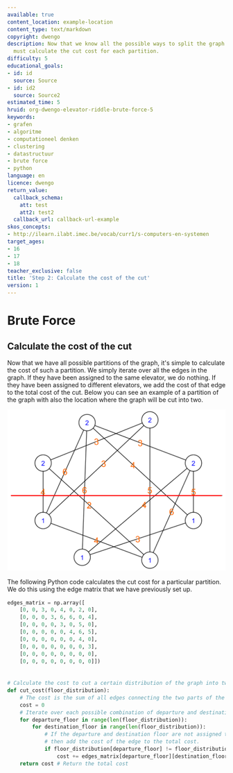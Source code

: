 ```yaml
---
available: true
content_location: example-location
content_type: text/markdown
copyright: dwengo
description: Now that we know all the possible ways to split the graph in two, we
  must calculate the cut cost for each partition.
difficulty: 5
educational_goals:
- id: id
  source: Source
- id: id2
  source: Source2
estimated_time: 5
hruid: org-dwengo-elevator-riddle-brute-force-5
keywords:
- grafen
- algoritme
- computationeel denken
- clustering
- datastructuur
- brute force
- python
language: en
licence: dwengo
return_value:
  callback_schema:
    att: test
    att2: test2
  callback_url: callback-url-example
skos_concepts:
- http://ilearn.ilabt.imec.be/vocab/curr1/s-computers-en-systemen
target_ages:
- 16
- 17
- 18
teacher_exclusive: false
title: 'Step 2: Calculate the cost of the cut'
version: 1
---
```

# Brute Force

## Calculate the cost of the cut

Now that we have all possible partitions of the graph, it's simple to calculate the cost of such a partition. We simply iterate over all the edges in the graph. If they have been assigned to the same elevator, we do nothing. If they have been assigned to different elevators, we add the cost of that edge to the total cost of the cut. Below you can see an example of a partition of the graph with also the location where the graph will be cut into two.

 ![Example of a graph labeling.](embed/verplaatsingen_chaos_labeled.png "Example of a graph labeling.")

 The following Python code calculates the cut cost for a particular partition. We do this using the edge matrix that we have previously set up.

```python
edges_matrix = np.array([
    [0, 0, 3, 0, 4, 0, 2, 0],
    [0, 0, 0, 3, 6, 6, 0, 4],
    [0, 0, 0, 0, 3, 0, 5, 0],
    [0, 0, 0, 0, 0, 4, 6, 5],
    [0, 0, 0, 0, 0, 0, 4, 0],
    [0, 0, 0, 0, 0, 0, 0, 3],
    [0, 0, 0, 0, 0, 0, 0, 0],
    [0, 0, 0, 0, 0, 0, 0, 0]])


# Calculate the cost to cut a certain distribution of the graph into two
def cut_cost(floor_distribution):
    # The cost is the sum of all edges connecting the two parts of the graph, starting at 0.
    cost = 0
    # Iterate over each possible combination of departure and destination floor.
    for departure_floor in range(len(floor_distribution)):
        for destination_floor in range(len(floor_distribution)):
            # If the departure and destination floor are not assigned to the same elevator, 
            # then add the cost of the edge to the total cost.
            if floor_distribution[departure_floor] != floor_distribution[destination_floor]:
                cost += edges_matrix[departure_floor][destination_floor]
    return cost # Return the total cost
```